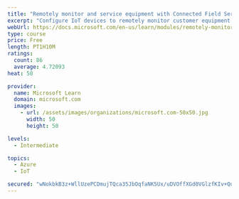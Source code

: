 ```yaml
---
title: "Remotely monitor and service equipment with Connected Field Service for Dynamics 365 and Azure IoT"
excerpt: "Configure IoT devices to remotely monitor customer equipment."
webUrl: https://docs.microsoft.com/en-us/learn/modules/remotely-monitor-and-service-customer-equipment/
type: course
price: Free
length: PT1H10M
ratings:
  count: 86
  average: 4.72093
heat: 50

provider:
  name: Microsoft Learn
  domain: microsoft.com
  images:
    - url: /assets/images/organizations/microsoft.com-50x50.jpg
      width: 50
      height: 50

levels:
  - Intermediate

topics:
  - Azure
  - IoT

secured: "wNokbkB3z+WllUzePCDmujTQca35JbOqfaNK5Ux/uDVOffXGd0VGlzfKIv+QuiJh0ODz/pEKQGNT9e4lSeSUhJtapF61BolN/XMcca6elNfF/HGu3ktLaSPj7WRc/7v7FwfIbsJb3oX9Sz15a0CvlR2l9E01UbGEn+KNzykJ5C0i/MBGRte+4c0r3RfWaNiReyHoKDkvG+j+9qLRHVjALzb+KVn1U+MfgfOK7fWFPs0o/G07tybqVLmD/bUSQ/bAYtZv3N3EayC/k70dIj7GfQ/XiFU70qhawW5DAiEyfC0cWNM5unN+bxBqglSQLGThDy7Qmw6OAs87JhOj4S3Vak0MOaO7THwD1gLqiOaj3pg5l0YmMvCMKRb0Ay2O2tZtBtlP8dy15lZtFcSSSUp4Zq30aqbVm/S2ZxNvoNY1/oo=;PVUMSoxRMJFSBYj5ao6HPQ=="
---
```



